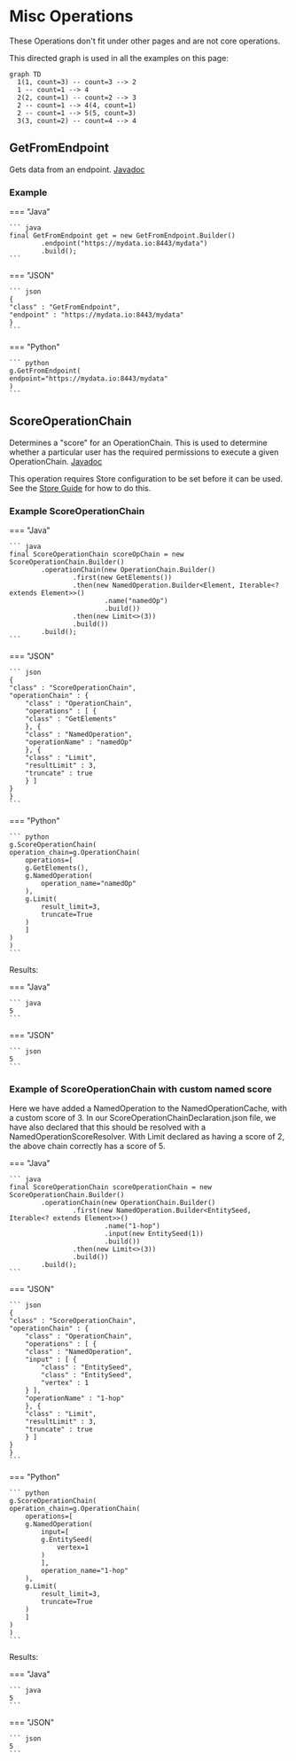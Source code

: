 # Misc Operations

These Operations don't fit under other pages and are not core operations.

This directed graph is used in all the examples on this page:

``` mermaid
graph TD
  1(1, count=3) -- count=3 --> 2
  1 -- count=1 --> 4
  2(2, count=1) -- count=2 --> 3
  2 -- count=1 --> 4(4, count=1)
  2 -- count=1 --> 5(5, count=3)
  3(3, count=2) -- count=4 --> 4
```

## GetFromEndpoint

Gets data from an endpoint. [Javadoc](https://gchq.github.io/Gaffer/uk/gov/gchq/gaffer/operation/impl/get/GetFromEndpoint.html)

### Example

=== "Java"

    ``` java
    final GetFromEndpoint get = new GetFromEndpoint.Builder()
            .endpoint("https://mydata.io:8443/mydata")
            .build();
    ```

=== "JSON"
    
    ``` json
    {
    "class" : "GetFromEndpoint",
    "endpoint" : "https://mydata.io:8443/mydata"
    }
    ```

=== "Python"
    
    ``` python
    g.GetFromEndpoint( 
    endpoint="https://mydata.io:8443/mydata" 
    )
    ```

## ScoreOperationChain

Determines a "score" for an OperationChain. This is used to determine whether a particular user has the required permissions to execute a given OperationChain. [Javadoc](https://gchq.github.io/Gaffer/uk/gov/gchq/gaffer/operation/impl/ScoreOperationChain.html)

This operation requires Store configuration to be set before it can be used. See the [Store Guide](../stores-guide/stores.md#ScoreOperationChain) for how to do this.

### Example ScoreOperationChain

=== "Java"

    ``` java
    final ScoreOperationChain scoreOpChain = new ScoreOperationChain.Builder()
            .operationChain(new OperationChain.Builder()
                    .first(new GetElements())
                    .then(new NamedOperation.Builder<Element, Iterable<? extends Element>>()
                            .name("namedOp")
                            .build())
                    .then(new Limit<>(3))
                    .build())
            .build();
    ```

=== "JSON"
    
    ``` json
    {
    "class" : "ScoreOperationChain",
    "operationChain" : {
        "class" : "OperationChain",
        "operations" : [ {
        "class" : "GetElements"
        }, {
        "class" : "NamedOperation",
        "operationName" : "namedOp"
        }, {
        "class" : "Limit",
        "resultLimit" : 3,
        "truncate" : true
        } ]
    }
    }
    ```

=== "Python"
    
    ``` python
    g.ScoreOperationChain( 
    operation_chain=g.OperationChain( 
        operations=[ 
        g.GetElements(), 
        g.NamedOperation( 
            operation_name="namedOp" 
        ), 
        g.Limit( 
            result_limit=3, 
            truncate=True 
        ) 
        ] 
    ) 
    )
    ```

Results:

=== "Java"
    
    ``` java
    5
    ```

=== "JSON"
    
    ``` json
    5
    ```

### Example of ScoreOperationChain with custom named score

Here we have added a NamedOperation to the NamedOperationCache, with a custom score of 3. In our ScoreOperationChainDeclaration.json file, we have also declared that this should be resolved with a NamedOperationScoreResolver. With Limit declared as having a score of 2, the above chain correctly has a score of 5.

=== "Java"

    ``` java
    final ScoreOperationChain scoreOperationChain = new ScoreOperationChain.Builder()
            .operationChain(new OperationChain.Builder()
                    .first(new NamedOperation.Builder<EntitySeed, Iterable<? extends Element>>()
                            .name("1-hop")
                            .input(new EntitySeed(1))
                            .build())
                    .then(new Limit<>(3))
                    .build())
            .build();
    ```

=== "JSON"
    
    ``` json
    {
    "class" : "ScoreOperationChain",
    "operationChain" : {
        "class" : "OperationChain",
        "operations" : [ {
        "class" : "NamedOperation",
        "input" : [ {
            "class" : "EntitySeed",
            "class" : "EntitySeed",
            "vertex" : 1
        } ],
        "operationName" : "1-hop"
        }, {
        "class" : "Limit",
        "resultLimit" : 3,
        "truncate" : true
        } ]
    }
    }
    ```

=== "Python"
    
    ``` python
    g.ScoreOperationChain( 
    operation_chain=g.OperationChain( 
        operations=[ 
        g.NamedOperation( 
            input=[ 
            g.EntitySeed( 
                vertex=1 
            ) 
            ], 
            operation_name="1-hop" 
        ), 
        g.Limit( 
            result_limit=3, 
            truncate=True 
        ) 
        ] 
    ) 
    )
    ```

Results:

=== "Java"
    
    ``` java
    5
    ```

=== "JSON"
    
    ``` json
    5
    ```